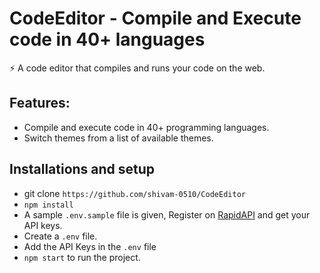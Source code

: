 # CodeEditor - Compile and Execute code in 40+ languages

⚡️ A code editor that compiles and runs your code on the web.
## Features: 
- Compile and execute code in 40+ programming languages.
- Switch themes from a list of available themes.

## Installations and setup

- git clone `https://github.com/shivam-0510/CodeEditor`
- `npm install`
- A sample `.env.sample` file is given, Register on <a href="https://rapidapi.com/judge0-official/api/judge0-ce/pricing" target="__blank">RapidAPI</a> and get your API keys.
- Create a `.env` file.
- Add the API Keys in the `.env` file
- `npm start` to run the project.

